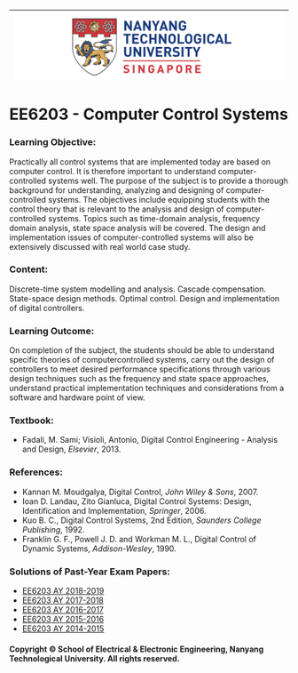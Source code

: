 |![image](https://github.com/NTU-CCA/EE6203/blob/master/logo.png)|
|---|
# EE6203 - Computer Control Systems

### Learning Objective:

Practically all control systems that are implemented today are based on computer control. It is therefore important to understand computer-controlled systems well. The purpose of the subject is to provide a thorough background for understanding, analyzing and designing of computer-controlled systems. The objectives include equipping students with the control theory that is relevant to the analysis and design of computer-controlled systems. Topics such as time-domain analysis, frequency domain analysis, state space analysis will be covered. The design and implementation issues of computer-controlled systems will also be extensively discussed with real world case study.

### Content:

Discrete-time system modelling and analysis. Cascade compensation. State-space design methods.
Optimal control. Design and implementation of digital controllers.

### Learning Outcome:

On completion of the subject, the students should be able to understand specific theories of computercontrolled systems, carry out the design of controllers to meet desired performance specifications through various design techniques such as the frequency and state space approaches, understand practical implementation techniques and considerations from a software and hardware point of view.

### Textbook:

- Fadali, M. Sami; Visioli, Antonio, Digital Control Engineering - Analysis and Design, <i>Elsevier</i>, 2013.

### References:

- Kannan M. Moudgalya, Digital Control, <i>John Wiley & Sons</i>, 2007.
- Ioan D. Landau, Zito Gianluca, Digital Control Systems: Design, Identification and Implementation, <i>Springer</i>, 2006.
- Kuo B. C., Digital Control Systems, 2nd Edition, <i>Saunders College Publishing</i>, 1992.
- Franklin G. F., Powell J. D. and Workman M. L., Digital Control of Dynamic Systems, <i>Addison-Wesley</i>, 1990.

### Solutions of Past-Year Exam Papers:

- [EE6203 AY 2018-2019](https://github.com/NTU-CCA/EE6203/blob/master/Solutions%20of%20Past-Year%20Exam%20Papers/EE6203%202018-2019.pdf)
- [EE6203 AY 2017-2018](https://github.com/NTU-CCA/EE6203/blob/master/Solutions%20of%20Past-Year%20Exam%20Papers/EE6203%202017-2018.pdf)
- [EE6203 AY 2016-2017](https://github.com/NTU-CCA/EE6203/blob/master/Solutions%20of%20Past-Year%20Exam%20Papers/EE6203%202016-2017.pdf)
- [EE6203 AY 2015-2016](https://github.com/NTU-CCA/EE6203/blob/master/Solutions%20of%20Past-Year%20Exam%20Papers/EE6203%202015-2016.pdf)
- [EE6203 AY 2014-2015](https://github.com/NTU-CCA/EE6203/blob/master/Solutions%20of%20Past-Year%20Exam%20Papers/EE6203%202014-2015.pdf)

#### Copyright © School of Electrical & Electronic Engineering, Nanyang Technological University. All rights reserved.
